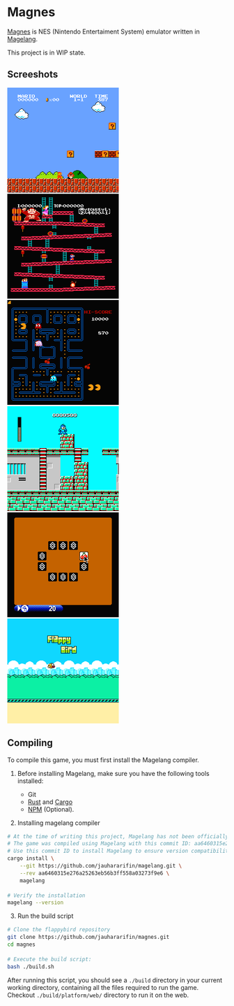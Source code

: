 # Magnes

[Magnes](https://magnes.jauhar.dev) is NES (Nintendo Entertaiment System) emulator written in [Magelang](https://github.com/jauhararifin/magelang).

This project is in WIP state.

## Screeshots

![Super Mario](img/super_mario.png)
![Donkey Kong](img/donkey_kong.png)
![Pacman](img/pacman.png)
![Mega-Man](img/mega_man.png)
![Concentration Room](img/croom.png)
![Flappy Bird](img/flappy_bird.png)

## Compiling

To compile this game, you must first install the Magelang compiler.

1. Before installing Magelang, make sure you have the following tools installed:
    - Git
    - [Rust](https://www.rust-lang.org/tools/install) and [Cargo](https://github.com/rust-lang/cargo)
    - [NPM](https://www.npmjs.com/) (Optional).

2. Installing magelang compiler

```bash
# At the time of writing this project, Magelang has not been officially released.
# The game was compiled using Magelang with this commit ID: aa6460315e276a25263eb56b3ff558a03273f9e6.
# Use this commit ID to install Magelang to ensure version compatibility.
cargo install \
    --git https://github.com/jauhararifin/magelang.git \
    --rev aa6460315e276a25263eb56b3ff558a03273f9e6 \
    magelang

# Verify the installation
magelang --version
```

3. Run the build script

```bash
# Clone the flappybird repository
git clone https://github.com/jauhararifin/magnes.git
cd magnes

# Execute the build script:
bash ./build.sh
```

After running this script, you should see a `./build` directory in your current working directory, containing all the files required to run the game.
Checkout `./build/platform/web/` directory to run it on the web.
